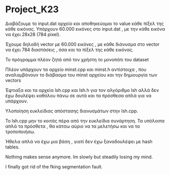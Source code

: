 # Project_K23

Διαβάζουμε το input.dat αρχείο και αποθηκεύομαι το value κάθε πίξελ της κάθε εικόνας. Υπάρχουν 60.000 εικόνες στο input.dat , με την κάθε εικόνα να έχει 28x28 (784 pixel).

Έχουμε δηλαδή vector με 60.000 εικόνες , με κάθε διάνυσμα στο vector να έχει 784 διαστάσεις , όσα και τα πίξελ της κάθε εικόνας.

Το πρόγραμμα πλέον ζητά από τον χρήστη το μονοπάτι του dataset

Πλέον υπάρχουν τα αρχείο minst.cpp και minst.h αντίστοιχα , που αναλαμβάνουν το διάβασμα του minst αρχείου και την δημιουργία των vectors

Έφτιαξα και τα αρχεία lsh.cpp και lsh.h για τον αλγόριθμο lsh αλλά δεν έχω δουλέψει καθόλου πάνω σε αυτά και τα πρόσθεσα απλά για να υπάρχουν.

Υλοποίηση ευκλείδιας απόστασης διανυσμάτων στην lsh.cpp.

To lsh.cpp μην το κοιτάς πέρα από την ευκλείδια συνάρτηση.
Τα υπόλοιπα απλά τα πρόσθετα , θα κάτσω αύριο να τα μελετήσω και να τα τροποποιήσω.

Ήθελα απλά να έχω μια βάση , γιατί δεν έχω ξαναδουλέψει με hash tables.

Nothing makes sense anymore. Im slowly but steadily losing my mind.

I finally got rid of the fking segmentation fault.
